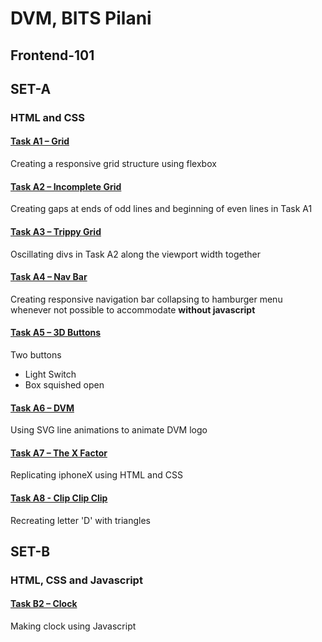 # DVM, BITS Pilani
## Frontend-101
## SET-A 
### HTML and CSS

#### [Task A1 – Grid](https://akshit-patel.github.io/frontend-101/SET%20A/A1%20-%20Grid/A1.html)
Creating a responsive grid structure using
flexbox
#### [Task A2 – Incomplete Grid](https://akshit-patel.github.io/frontend-101/SET%20A/A2-%20Incomplete%20Grid/A2.html)
Creating gaps at ends of odd lines and beginning of even lines in Task A1
#### [Task A3 – Trippy Grid](https://akshit-patel.github.io/frontend-101/SET%20A/A3-Trippy%20Grid/A3.html)
Oscillating divs in Task A2 along the viewport width together 
#### [Task A4 – Nav Bar](https://akshit-patel.github.io/frontend-101/SET%20A/A4-%20Nav%20Bar/A4.html)
Creating responsive navigation bar collapsing to hamburger menu whenever not possible to accommodate **without javascript**
#### [Task A5 – 3D Buttons](https://akshit-patel.github.io/frontend-101/SET%20A/A5-%203D%20Buttons/A5.html)
Two buttons 


- Light Switch
- Box squished open
#### [Task A6 – DVM](https://akshit-patel.github.io/frontend-101/SET%20A/A6-DVM/A6.html)
Using SVG line animations to animate DVM logo

#### [Task A7 – The X Factor](https://akshit-patel.github.io/frontend-101/SET%20A/A7-%20iphoneX/A7.html)
Replicating iphoneX using HTML and CSS
#### [Task A8 - Clip Clip Clip](https://akshit-patel.github.io/frontend-101/SET%20A/A8-%20Clip%20Clip%20Clip/A8.html)
Recreating letter 'D' with triangles

## SET-B
### HTML, CSS and Javascript
#### [Task B2 – Clock](https://akshit-patel.github.io/frontend-101/SET%20B/B2-%20Clock/B2.html)
Making clock using Javascript
